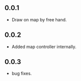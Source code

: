## 0.0.1

* Draw on map by free hand.

## 0.0.2

* Added map controller internally.

## 0.0.3

* bug fixes.
